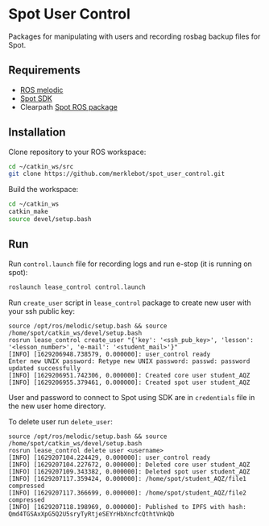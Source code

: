 # Spot User Control

Packages for manipulating with users and recording rosbag backup files for Spot.

## Requirements

* [ROS melodic](http://wiki.ros.org/melodic/Installation/Ubuntu)
* [Spot SDK](https://github.com/boston-dynamics/spot-sdk/blob/master/docs/python/quickstart.md)
* Clearpath [Spot ROS package](https://clearpathrobotics.com/assets/guides/melodic/spot-ros/ros_setup.html)

## Installation 

Clone repository to your ROS workspace:
```bash
cd ~/catkin_ws/src
git clone https://github.com/merklebot/spot_user_control.git
```
Build the workspace:
```bash
cd ~/catkin_ws
catkin_make
source devel/setup.bash
```

## Run

Run `control.launch` file for recording logs and run e-stop (it is running on spot):
```bash
roslaunch lease_control control.launch
```

Run `create_user` script in `lease_control` package to create new user with your ssh public key:

```console
source /opt/ros/melodic/setup.bash && source /home/spot/catkin_ws/devel/setup.bash
rosrun lease_control create_user "{'key': '<ssh_pub_key>', 'lesson': '<lesson_number>', 'e-mail': '<student_mail>'}"
[INFO] [1629206948.738579, 0.000000]: user_control ready
Enter new UNIX password: Retype new UNIX password: passwd: password updated successfully
[INFO] [1629206951.742306, 0.000000]: Created core user student_AQZ
[INFO] [1629206955.379461, 0.000000]: Created spot user student_AQZ
```

User and password to connect to Spot using SDK are in `credentials` file in the new user home directory.

To delete user run `delete_user`:

```console
source /opt/ros/melodic/setup.bash && source /home/spot/catkin_ws/devel/setup.bash
rosrun lease_control delete user <username>
[INFO] [1629207104.224429, 0.000000]: user_control ready
[INFO] [1629207104.227672, 0.000000]: Deleted core user student_AQZ
[INFO] [1629207109.343382, 0.000000]: Deleted spot user student_AQZ
[INFO] [1629207117.359424, 0.000000]: /home/spot/student_AQZ/file1 compressed
[INFO] [1629207117.366699, 0.000000]: /home/spot/student_AQZ/file2 compressed
[INFO] [1629207118.198969, 0.000000]: Published to IPFS with hash: Qmd4TGSAxXpG5Q2U5sryTyRtjeSEYrHbXncfcQthtVnkQb
```

